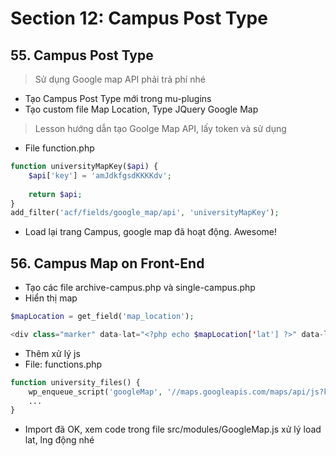 # Section 12: Campus Post Type
## 55. Campus Post Type

> Sử dụng Google map API phải trả phí nhé

- Tạo Campus Post Type mới trong mu-plugins
- Tạo custom file Map Location, Type JQuery Google Map
> Lesson hướng dẫn tạo Goolge Map API, lấy token và sử dụng

- File function.php
```php
function universityMapKey($api) {
    $api['key'] = 'amJdkfgsdKKKKdv';
    
    return $api;
}
add_filter('acf/fields/google_map/api', 'universityMapKey');
```
- Load lại trang Campus, google map đã hoạt động. Awesome!

## 56. Campus Map on Front-End
- Tạo các file archive-campus.php và single-campus.php
- Hiển thị map
```php
$mapLocation = get_field('map_location');

<div class="marker" data-lat="<?php echo $mapLocation['lat'] ?>" data-lng="<? php echo $mapLocation['lng'] ?>"></div>
```
- Thêm xử lý js
- File: functions.php
```php
function university_files() {
    wp_enqueue_script('googleMap', '//maps.googleapis.com/maps/api/js?key=aaafdfdsf', NULL, '1.0', true);
    ...
}
```
- Import đã OK, xem code trong file src/modules/GoogleMap.js xử lý load lat, lng động nhé